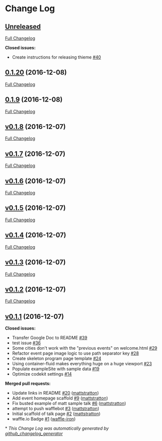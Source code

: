 # Change Log

## [Unreleased](https://github.com/devopsdays/devopsdays-theme/tree/HEAD)

[Full Changelog](https://github.com/devopsdays/devopsdays-theme/compare/0.1.20...HEAD)

**Closed issues:**

- Create instructions for releasing thieme [\#40](https://github.com/devopsdays/devopsdays-theme/issues/40)

## [0.1.20](https://github.com/devopsdays/devopsdays-theme/tree/0.1.20) (2016-12-08)
[Full Changelog](https://github.com/devopsdays/devopsdays-theme/compare/0.1.9...0.1.20)

## [0.1.9](https://github.com/devopsdays/devopsdays-theme/tree/0.1.9) (2016-12-08)
[Full Changelog](https://github.com/devopsdays/devopsdays-theme/compare/v0.1.8...0.1.9)

## [v0.1.8](https://github.com/devopsdays/devopsdays-theme/tree/v0.1.8) (2016-12-07)
[Full Changelog](https://github.com/devopsdays/devopsdays-theme/compare/v0.1.7...v0.1.8)

## [v0.1.7](https://github.com/devopsdays/devopsdays-theme/tree/v0.1.7) (2016-12-07)
[Full Changelog](https://github.com/devopsdays/devopsdays-theme/compare/v0.1.6...v0.1.7)

## [v0.1.6](https://github.com/devopsdays/devopsdays-theme/tree/v0.1.6) (2016-12-07)
[Full Changelog](https://github.com/devopsdays/devopsdays-theme/compare/v0.1.5...v0.1.6)

## [v0.1.5](https://github.com/devopsdays/devopsdays-theme/tree/v0.1.5) (2016-12-07)
[Full Changelog](https://github.com/devopsdays/devopsdays-theme/compare/v0.1.4...v0.1.5)

## [v0.1.4](https://github.com/devopsdays/devopsdays-theme/tree/v0.1.4) (2016-12-07)
[Full Changelog](https://github.com/devopsdays/devopsdays-theme/compare/v0.1.3...v0.1.4)

## [v0.1.3](https://github.com/devopsdays/devopsdays-theme/tree/v0.1.3) (2016-12-07)
[Full Changelog](https://github.com/devopsdays/devopsdays-theme/compare/v0.1.2...v0.1.3)

## [v0.1.2](https://github.com/devopsdays/devopsdays-theme/tree/v0.1.2) (2016-12-07)
[Full Changelog](https://github.com/devopsdays/devopsdays-theme/compare/v0.1.1...v0.1.2)

## [v0.1.1](https://github.com/devopsdays/devopsdays-theme/tree/v0.1.1) (2016-12-07)
**Closed issues:**

- Transfer Google Doc to README [\#39](https://github.com/devopsdays/devopsdays-theme/issues/39)
- test issue [\#36](https://github.com/devopsdays/devopsdays-theme/issues/36)
- Some cities don't work with the "previous events" on welcome.html [\#29](https://github.com/devopsdays/devopsdays-theme/issues/29)
- Refactor event page image logic to use path separator key [\#28](https://github.com/devopsdays/devopsdays-theme/issues/28)
- Create skeleton program page template  [\#24](https://github.com/devopsdays/devopsdays-theme/issues/24)
- Using container-fluid makes everything huge on a huge viewport [\#23](https://github.com/devopsdays/devopsdays-theme/issues/23)
- Populate exampleSite with sample data [\#19](https://github.com/devopsdays/devopsdays-theme/issues/19)
- Optimize codekit settings [\#14](https://github.com/devopsdays/devopsdays-theme/issues/14)

**Merged pull requests:**

- Update links in README [\#20](https://github.com/devopsdays/devopsdays-theme/pull/20) ([mattstratton](https://github.com/mattstratton))
- Add event homepage scaffold [\#9](https://github.com/devopsdays/devopsdays-theme/pull/9) ([mattstratton](https://github.com/mattstratton))
- Fix busted example of matt sample talk [\#6](https://github.com/devopsdays/devopsdays-theme/pull/6) ([mattstratton](https://github.com/mattstratton))
- attempt to push wafflebot [\#3](https://github.com/devopsdays/devopsdays-theme/pull/3) ([mattstratton](https://github.com/mattstratton))
- Initial scaffold of talk page [\#2](https://github.com/devopsdays/devopsdays-theme/pull/2) ([mattstratton](https://github.com/mattstratton))
- waffle.io Badge [\#1](https://github.com/devopsdays/devopsdays-theme/pull/1) ([waffle-iron](https://github.com/waffle-iron))



\* *This Change Log was automatically generated by [github_changelog_generator](https://github.com/skywinder/Github-Changelog-Generator)*